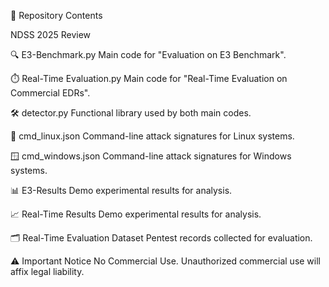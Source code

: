 📂 Repository Contents

NDSS 2025 Review

🔍 E3-Benchmark.py
Main code for "Evaluation on E3 Benchmark".

⏱️ Real-Time Evaluation.py
Main code for "Real-Time Evaluation on Commercial EDRs".

🛠️ detector.py
Functional library used by both main codes.

🐧 cmd_linux.json
Command-line attack signatures for Linux systems.

🪟 cmd_windows.json
Command-line attack signatures for Windows systems.

📊 E3-Results
Demo experimental results for analysis.

📈 Real-Time Results
Demo experimental results for analysis.

🗂️ Real-Time Evaluation Dataset
Pentest records collected for evaluation.

⚠️ Important Notice
No Commercial Use. Unauthorized commercial use will affix legal liability. 
